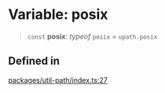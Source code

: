 # Variable: posix

> `const` **posix**: *typeof* `posix` = `upath.posix`

## Defined in

[packages/util-path/index.ts:27](https://github.com/andreisergiu98/baeta/blob/277f62f15bfdecc05d507a84e60b62e5bc08a747/packages/util-path/index.ts#L27)
